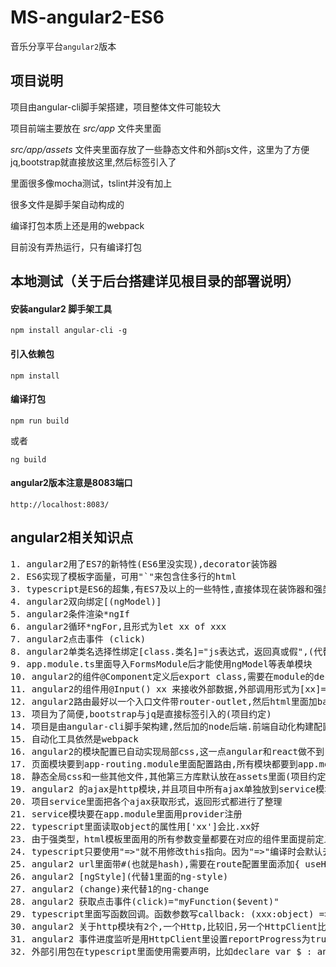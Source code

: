 # MS-angular2-ES6
音乐分享平台`angular2`版本

## 项目说明
项目由angular-cli脚手架搭建，项目整体文件可能较大

项目前端主要放在 _src/app_ 文件夹里面

_src/app/assets_ 文件夹里面存放了一些静态文件和外部js文件，这里为了方便jq,bootstrap就直接放这里,然后标签引入了

里面很多像mocha测试，tslint并没有加上

很多文件是脚手架自动构成的

编译打包本质上还是用的webpack

目前没有弄热运行，只有编译打包

## 本地测试（关于后台搭建详见根目录的部署说明）
#### 安装angular2 脚手架工具

	npm install angular-cli -g

#### 引入依赖包

    npm install

#### 编译打包

	npm run build

或者

	ng build

#### angular2版本注意是8083端口

    http://localhost:8083/
    
## angular2相关知识点
<pre>
1. angular2用了ES7的新特性(ES6里没实现),decorator装饰器
2. ES6实现了模板字面量，可用"`"来包含住多行的html
3. typescript是ES6的超集,有ES7及以上的一些特性,直接体现在装饰器和强类型
4. angular2双向绑定[(ngModel)]
5. angular2条件渲染*ngIf
6. angular2循环*ngFor,且形式为let xx of xxx
7. angular2点击事件 (click)
8. angular2单类名选择性绑定[class.类名]="js表达式，返回真或假",(代替1里面的ng-class)
9. app.module.ts里面导入FormsModule后才能使用ngModel等表单模块
10. angular2的组件@Component定义后export class,需要在module的declarations注册
11. angular2的组件用@Input() xx 来接收外部数据,外部调用形式为[xx]="ng变量"
12. angular2路由最好以一个入口文件带router-outlet,然后html里面加baseUrl,本项目入口文件是app.component.ts
13. 项目为了简便,bootstrap与jq是直接标签引入的(项目约定)
14. 项目是由angular-cli脚手架构建,然后加的node后端.前端自动化构建配置在.angular-cli.json里面
15. 自动化工具依然是webpack
16. angular2的模块配置已自动实现局部css,这一点angular和react做不到
17. 页面模块要到app-routing.module里面配置路由,所有模块都要到app.module里面注册(项目约定)
18. 静态全局css和一些其他文件,其他第三方库默认放在assets里面(项目约定)
19. angular2 的ajax是http模块,并且项目中所有ajax单独放到service模块里面,数据用promise获取
20. 项目service里面把各个ajax获取形式，返回形式都进行了整理
21. service模块要在app.module里面用provider注册
22. typescript里面读取object的属性用['xx']会比.xx好
23. 由于强类型，html模板里面用的所有参数变量都要在对应的组件里面提前定义好，不能直接从object里面取，不然会报错，虽然不影响实际效果
24. typescript只要使用"=>"就不用修改this指向。因为"=>"编译时会默认去修改指向
25. angular2 url里面带#(也就是hash),需要在route配置里面添加{ useHash: true }
26. angular2 [ngStyle](代替1里面的ng-style)
27. angular2 (change)来代替1的ng-change
28. angular2 获取点击事件(click)="myFunction($event)"
29. typescript里面写函数回调。函数参数写callback: (xxx:object) => void
30. angular2 关于http模块有2个,一个Http,比较旧,另一个HttpClient比较新并增加了事件进度监听
31. angular2 事件进度监听是用HttpClient里设置reportProgress为true实现的
32. 外部引用包在typescript里面使用需要声明，比如declare var $ : any
</pre>
